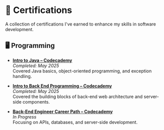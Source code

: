 # 📜 Certifications

A collection of certifications I've earned to enhance my skills in software development.

## 🖥️ Programming

- **[Intro to Java – Codecademy](https://github.com/KyleWebberCoding/Certificates/blob/main/intro%20to%20java%20certificate.pdf)**  
  *Completed: May 2025*  
  Covered Java basics, object-oriented programming, and exception handling.
  
- **[Intro to Back End Programming – Codecademy](https://github.com/KyleWebberCoding/Certificates/blob/main/intro%20to%20back%20end%20programming%20course.pdf)**  
  *Completed: May 2025*  
  Covered the building blocks of back-end web architecture and server-side components.

- **[Back-End Engineer Career Path – Codecademy]([link-to-certificate](https://github.com/KyleWebberCoding/certificates))**  
  *In Progress*  
  Focusing on APIs, databases, and server-side development.
